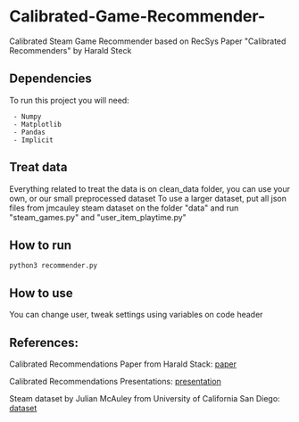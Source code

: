 # Calibrated-Game-Recommender-
Calibrated Steam Game Recommender based on RecSys Paper "Calibrated Recommenders" by Harald Steck

## Dependencies
To run this project you will need:
```
 - Numpy
 - Matplotlib
 - Pandas
 - Implicit
```
## Treat data
Everything related to treat the data is on clean_data folder, you can use your own, or our small preprocessed dataset
To use a larger dataset, put all json files from jmcauley steam dataset on the folder "data" and run "steam_games.py" and "user_item_playtime.py"

## How to run
```
python3 recommender.py
```

## How to use
You can change user, tweak settings using variables on code header

## References:
Calibrated Recommendations Paper from Harald Stack:
[paper](https://dl.acm.org/citation.cfm?id=3240372)

Calibrated Recommendations Presentations:
[presentation](https://www.youtube.com/watch?v=AlsPvceHVj4)

Steam dataset by Julian McAuley from University of California San Diego:  
[dataset](https://cseweb.ucsd.edu/~jmcauley/datasets.html#steam_data)


